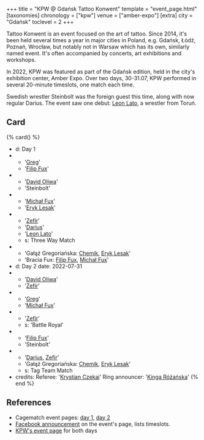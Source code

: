 +++
title = "KPW @ Gdańsk Tattoo Konwent"
template = "event_page.html"
[taxonomies]
chronology = ["kpw"]
venue = ["amber-expo"]
[extra]
city = "Gdańsk"
toclevel = 2
+++

Tattoo Konwent is an event focused on the art of tattoo. Since 2014, it's been held several times a year in major cities in Poland, e.g. Gdańsk, Łódź, Poznań, Wrocław, but notably not in Warsaw which has its own, similarly named event. It's often accompanied by concerts, art exhibitions and workshops.

In 2022, KPW was featured as part of the Gdańsk edition, held in the city's exhibition center, Amber Expo. Over two days, 30-31.07, KPW performed in several 20-minute timeslots, one match each time.

Swedish wrestler Steinbolt was the foreign guest this time, along with now regular Darius. The event saw one debut: [Leon Lato](@/w/leon-lato.md), a wrestler from Toruń.

## Card

{% card() %}
- d: Day 1
- - '[Greg](@/w/greg.md)'
  - '[Filip Fux](@/w/filip-fux.md)'
- - '[David Oliwa](@/w/david-oliwa.md)'
  - 'Steinbolt'
- - '[Michał Fux](@/w/michal-fux.md)'
  - '[Eryk Lesak](@/w/eryk-lesak.md)'
- - '[Zefir](@/w/zefir.md)'
  - '[Darius](@/w/darius.md)'
  - '[Leon Lato](@/w/leon-lato.md)'
  - s: Three Way Match
- - 'Gałąź Gregoriańska: [Chemik](@/w/chemik.md), [Eryk Lesak](@/w/eryk-lesak.md)'
  - 'Bracia Fux: [Filip Fux](@/w/filip-fux.md), [Michał Fux](@/w/michal-fux.md)'
- d: Day 2
  date: 2022-07-31
- - '[David Oliwa](@/w/david-oliwa.md)'
  - '[Zefir](@/w/zefir.md)'
- - '[Greg](@/w/greg.md)'
  - '[Michał Fux](@/w/michal-fux.md)'
- - '[Zefir](@/w/zefir.md)'
  - s: 'Battle Royal'
- - '[Filip Fux](@/w/filip-fux.md)'
  - 'Steinbolt'
- - '[Darius](@/w/darius.md), [Zefir](@/w/zefir.md)'
  - 'Gałąź Gregoriańska: [Chemik](@/w/chemik.md), [Eryk Lesak](@/w/eryk-lesak.md)'
  - s: Tag Team Match
- credits:
    Referee: '[Krystian Czekaj](@/w/krystian-czekaj.md)'
    Ring announcer: '[Kinga Różańska](@/w/kinga-miotke.md)'
{% end %}

## References

* Cagematch event pages: [day 1](https://www.cagematch.net/?id=1&nr=348387), [day 2](https://www.cagematch.net/?id=1&nr=348388)
* [Facebook announcement](https://www.facebook.com/TattooKonwent/posts/pfbid02gSGuoY1rmy3iHyzg9CDVLakhqShm8T4iH3Ys9sDzBxEqNjcubNKuQu2pnq29mY1Tl) on the event's page, lists timeslots.
* [KPW's event page](https://kpwrestling.pl/events/gdansk-tattoo-konwent-2023/) for both days
